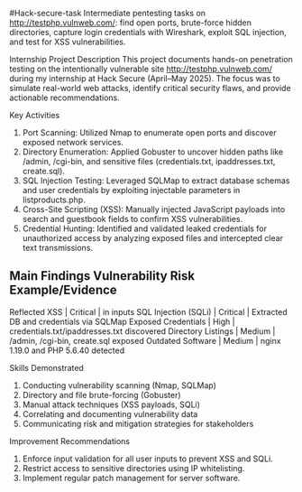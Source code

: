 #Hack-secure-task
Intermediate pentesting tasks on http://testphp.vulnweb.com/: find open ports, brute-force hidden directories, capture login credentials with Wireshark, exploit SQL injection, and test for XSS vulnerabilities.

Internship Project Description
This project documents hands-on penetration testing on the intentionally vulnerable site http://testphp.vulnweb.com/ during my internship at Hack Secure (April–May 2025). The focus was to simulate real-world web attacks, identify critical security flaws, and provide actionable recommendations.

Key Activities
1. Port Scanning: Utilized Nmap to enumerate open ports and discover exposed network services.
2. Directory Enumeration: Applied Gobuster to uncover hidden paths like /admin, /cgi-bin, and sensitive files (credentials.txt, ipaddresses.txt, create.sql).
3. SQL Injection Testing: Leveraged SQLMap to extract database schemas and user credentials by exploiting injectable parameters in listproducts.php.
4. Cross-Site Scripting (XSS): Manually injected JavaScript payloads into search and guestbook fields to confirm XSS vulnerabilities.
5. Credential Hunting: Identified and validated leaked credentials for unauthorized access by analyzing exposed files and intercepted clear text transmissions.

Main Findings
Vulnerability	          Risk	        Example/Evidence
-------------------------------------------------------------------------------
Reflected XSS	        |  Critical	   | <script>alert('XSS')</script> in inputs
SQL Injection (SQLi)	| Critical	   | Extracted DB and credentials via SQLMap
Exposed Credentials	  |  High	       | credentials.txt/ipaddresses.txt discovered
Directory Listings	  | Medium	     | /admin, /cgi-bin, create.sql exposed
Outdated Software	    |  Medium	     | nginx 1.19.0 and PHP 5.6.40 detected

Skills Demonstrated
1. Conducting vulnerability scanning (Nmap, SQLMap)
2. Directory and file brute-forcing (Gobuster)
3. Manual attack techniques (XSS payloads, SQLi)
4. Correlating and documenting vulnerability data
5. Communicating risk and mitigation strategies for stakeholders

Improvement Recommendations
1. Enforce input validation for all user inputs to prevent XSS and SQLi.
2. Restrict access to sensitive directories using IP whitelisting.
3. Implement regular patch management for server software.
